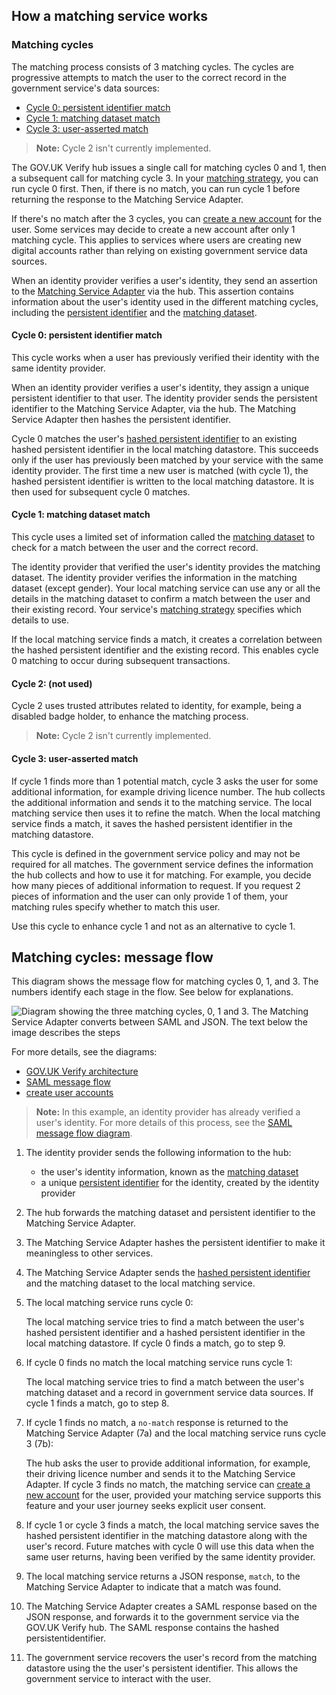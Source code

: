 ## How a matching service works


### Matching cycles

The matching process consists of 3 matching cycles. The cycles are
progressive attempts to match the user to the correct record in the
government service's data sources:

* [Cycle 0: persistent identifier match](#cycle-0-persistent-identifier-match)
* [Cycle 1: matching dataset match](#cycle-1-matching-dataset-match)
* [Cycle 3: user-asserted match](#cycle-3-user-asserted-match)

> **Note:** Cycle 2 isn't currently implemented.

The GOV.UK Verify hub issues a single call for matching cycles 0 and 1,
then a subsequent call for matching cycle 3. In your
[matching strategy](#define-your-matching-strategy), you can run cycle 0 first. Then, if
there is no match, you can run cycle 1 before returning the response to
the Matching Service Adapter.

If there's no match after the 3 cycles, you can
[create a new account](#create-user-accounts) for the user. Some services may decide
to create a new account after only 1 matching cycle. This applies to
services where users are creating new digital accounts rather than
relying on existing government service data sources.

When an identity provider verifies a user's identity, they send an
assertion to the [Matching Service Adapter](#matching-service-adapter) via the hub.
This assertion contains information about the user's identity used in
the different matching cycles, including the [persistent identifier](#glossary-persistent-identifier) and the [matching dataset](#glossary-matching-dataset).

#### Cycle 0: persistent identifier match

This cycle works when a user has previously verified their identity with
the same identity provider.

When an identity provider verifies a user's identity, they assign a
unique persistent identifier to that user. The identity provider sends
the persistent identifier to the Matching Service Adapter, via the hub.
The Matching Service Adapter then hashes the persistent identifier.

Cycle 0 matches the user's [hashed persistent identifier](#glossary-hashed-PID) to an existing
hashed persistent identifier in the local matching datastore. This
succeeds only if the user has previously been matched by your service
with the same identity provider. The first time a new user is matched
(with cycle 1), the hashed persistent identifier is written to the local
matching datastore. It is then used for subsequent cycle 0 matches.

#### Cycle 1: matching dataset match

This cycle uses a limited set of information called the [matching dataset](#glossary-matching-dataset)
to check for a match between the user and the correct record. 

The identity provider that verified the user's identity provides the matching dataset. The identity provider verifies the information in the matching dataset
(except gender). Your local matching
service can use any or all the details in the matching dataset to
confirm a match between the user and their existing record. Your
service's [matching strategy](#define-your-matching-strategy) specifies which details to
use.

If the local matching service finds a match, it creates a correlation
between the hashed persistent identifier and the existing record. This
enables cycle 0 matching to occur during subsequent transactions.

#### Cycle 2: (not used)

Cycle 2 uses trusted attributes related to identity, for example, being
a disabled badge holder, to enhance the matching process.

> **Note:** Cycle 2 isn't currently implemented.

#### Cycle 3: user-asserted match

If cycle 1 finds more than 1 potential match, cycle 3 asks the user for
some additional information, for example driving licence number. The hub
collects the additional information and sends it to the matching
service. The local matching service then uses it to refine the match.
When the local matching service finds a match, it saves the hashed
persistent identifier in the matching datastore.

This cycle is defined in the government service policy and may not be
required for all matches. The government service defines the information
the hub collects and how to use it for matching. For example, you decide
how many pieces of additional information to request. If you request 2
pieces of information and the user can only provide 1 of them, your
matching rules specify whether to match this user.

Use this cycle to enhance cycle 1 and not as an alternative to cycle 1.

## Matching cycles: message flow

<a name="matching-cycles-diagram"></a>

This diagram shows the message flow for matching cycles 0, 1, and 3. The
numbers identify each stage in the flow. See below for explanations.


![Diagram showing the three matching cycles, 0, 1 and 3. The Matching Service Adapter converts between SAML and JSON. The text below the image describes the steps](/documentation/ms/matchingcyclesGraphics.svg)

For more details, see the diagrams:

* [GOV.UK Verify architecture](#architecture-diagram)
* [SAML message flow](#saml-flow-diagram)
* [create user accounts](#create-user-accounts-diagram)

> **Note:** In this example, an identity provider has already verified a user's
> identity. For more details of this process, see the
> [SAML message flow diagram](#saml-flow-diagram).

1. The identity provider sends the following information to the hub:
    * the user's identity information, known as the [matching dataset](#glossary-matching-dataset)
    * a unique [persistent identifier](#glossary-persistent-identifier) for the identity, created by the identity provider

1. The hub forwards the matching dataset and persistent identifier to the Matching Service Adapter.
1. The Matching Service Adapter hashes the persistent identifier to make it meaningless to other services.
1. The Matching Service Adapter sends the [hashed persistent identifier](#glossary-hashed-PID) and the matching dataset to the local matching service.
1. The local matching service runs cycle 0:

    The local matching service tries to find a match between the user's hashed persistent identifier and a hashed persistent identifier in the local matching datastore. If cycle 0 finds a match, go to step 9.

1. If cycle 0 finds no match the local matching service runs
    cycle 1:
    
    The local matching service tries to find a match between the user's matching dataset and a record in government service data sources. If cycle 1 finds a match, go to step 8.

1. If cycle 1 finds no match, a `no-match` response is returned to the Matching Service Adapter (7a) and the local matching service runs cycle 3 (7b):

    The hub asks the user to provide additional information, for example, their driving licence number and sends it to the Matching Service Adapter. If cycle 3 finds no match, the matching service can [create a new account](#create-user-accounts) for the user, provided your matching service supports this feature and your user journey seeks explicit user consent.

1. If cycle 1 or cycle 3 finds a match, the local matching service saves the hashed persistent identifier in the matching datastore along with the user's record. Future matches with cycle 0 will use this data when the same user returns, having been verified by the same identity provider.
1. The local matching service returns a JSON response, `match`, to the Matching Service Adapter to indicate that a match was found.
1. The Matching Service Adapter creates a SAML response based on the JSON response, and forwards it to the government service via the GOV.UK Verify hub. The SAML response contains the hashed persistentidentifier.
1. The government service recovers the user's record from the matching datastore using the the user's persistent identifier. This allows the government service to interact with the user.

